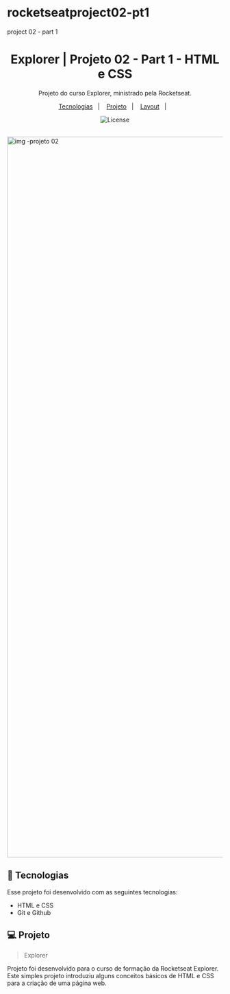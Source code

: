 # rocketseatproject02-pt1
project 02 - part 1 
<h1 align="center"> Explorer | Projeto 02 - Part 1 - HTML e CSS </h1>

<p align="center">
Projeto do curso Explorer, ministrado pela Rocketseat.
</p>

<p align="center">
  <a href="#-tecnologias">Tecnologias</a>&nbsp;&nbsp;&nbsp;|&nbsp;&nbsp;&nbsp;
  <a href="#-projeto">Projeto</a>&nbsp;&nbsp;&nbsp;|&nbsp;&nbsp;&nbsp;
  <a href="#-layout">Layout</a>&nbsp;&nbsp;&nbsp;|&nbsp;&nbsp;&nbsp;
</p>

<p align="center">
  <img alt="License" src="https://www.rocketseat.com.br/assets/logos/rocketseat.svg">
</p>

<br>

<img width="1679" alt="img -projeto 02" src="https://user-images.githubusercontent.com/77169909/204578414-1376462d-9ede-4a0a-a252-86f5ec9aefd9.png">

## 🚀 Tecnologias

Esse projeto foi desenvolvido com as seguintes tecnologias:

- HTML e CSS
- Git e Github

## 💻 Projeto

> Explorer

Projeto foi desenvolvido para o curso de formação da Rocketseat Explorer. Este simples projeto introduziu alguns conceitos básicos de HTML e CSS para a criação de uma página web.

